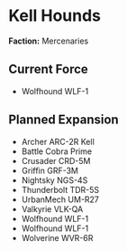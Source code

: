 # Kell Hounds
**Faction:** Mercenaries
## Current Force
- Wolfhound WLF-1
## Planned Expansion
- Archer ARC-2R Kell
- Battle Cobra Prime
- Crusader CRD-5M
- Griffin GRF-3M
- Nightsky NGS-4S
- Thunderbolt TDR-5S
- UrbanMech UM-R27
- Valkyrie VLK-QA
- Wolfhound WLF-1
- Wolfhound WLF-1
- Wolverine WVR-6R
